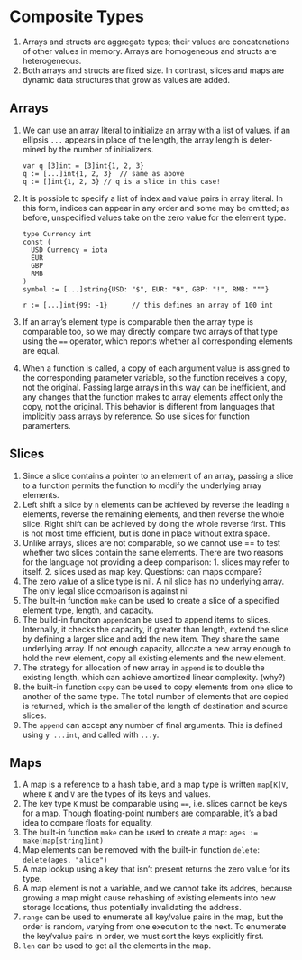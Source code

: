 # Composite Types
1. Arrays and structs are aggregate types; their values are concatenations of other values in memory. Arrays are homogeneous and structs are heterogeneous.
2. Both arrays and structs are fixed size. In contrast, slices and maps are dynamic data structures that grow as values are added.

## Arrays
1. We can use an array literal to initialize an array with a list of values. if an ellipsis `...` appears in place of the length, the array length is deter- mined by the number of initializers.

    ```
    var q [3]int = [3]int{1, 2, 3}
    q := [...]int{1, 2, 3}  // same as above
    q := []int{1, 2, 3} // q is a slice in this case!
    ```
  
2. It is possible to specify a list of index and value pairs in array literal. In this form, indices can appear in any order and some may be omitted; as before, unspecified values take on the zero value for the element type. 

    ```
    type Currency int
    const (
      USD Currency = iota
      EUR
      GBP
      RMB
    )
    symbol := [...]string{USD: "$", EUR: "9", GBP: "!", RMB: """}
    
    r := [...]int{99: -1}      // this defines an array of 100 int
    ```
    
3. If an array’s element type is comparable then the array type is comparable too, so we may directly compare two arrays of that type using the `==` operator, which reports whether all corresponding elements are equal. 

4. When a function is called, a copy of each argument value is assigned to the corresponding parameter variable, so the function receives a copy, not the original. Passing large arrays in this way can be inefficient, and any changes that the function makes to array elements affect only the copy, not the original. This behavior is different from languages that implicitly pass arrays by reference. So use slices for function paramerters.

## Slices
1. Since a slice contains a pointer to an element of an array, passing a slice to a function permits the function to modify the underlying array elements.
2. Left shift a slice by `n` elements can be achieved by reverse the leading `n` elements, reverse the remaining elements, and then reverse the whole slice. Right shift can be achieved by doing the whole reverse first. This is not most time efficient, but is done in place without extra space.
3. Unlike arrays, slices are not comparable, so we cannot use == to test whether two slices contain the same elements. There are two reasons for the language not providing a deep comparison: 1. slices may refer to itself. 2. slices used as map key. Questions: can maps compare?
4. The zero value of a slice type is nil. A nil slice has no underlying array. The only legal slice comparison is against nil
5. The built-in function `make` can be used to create a slice of a specified element type, length, and capacity.
6. The build-in funciton `append`can be used to append items to slices. Internally, it checks the capacity, if greater than length, extend the slice by defining a larger slice and add the new item. They share the same underlying array. If not enough capacity, allocate a new array enough to hold the new element, copy all existing elements and the new element. 
7. The strategy for allocation of new array in `append` is to double the existing length, which can achieve amortized linear complexity. (why?)
8. the built-in function `copy` can be used to copy elements from one slice to another of the same type. The total number of elements that are copied is returned, which is the smaller of the length of destination and source slices.
9. The `append` can accept any number of final arguments. This is defined using `y ...int`, and called with `...y`.

## Maps
1. A map is a reference to a hash table, and a map type is written `map[K]V`, where `K` and `V` are the types of its keys and values.
2. The key type `K` must be comparable using `==`, i.e. slices cannot be keys for a map. Though floating-point numbers are comparable, it’s a bad idea to compare floats for equality.
3. The built-in function `make` can be used to create a map: `ages := make(map[string]int)`
4. Map elements can be removed with the built-in function `delete`: `delete(ages, "alice")`
5. A map lookup using a key that isn’t present returns the zero value for its type.
6. A map element is not a variable, and we cannot take its addres, because growing a map might cause rehashing of existing elements into new storage locations, thus potentially invalidating the address.
7. `range` can be used to enumerate all key/value pairs in the map, but the order is random, varying from one execution to the next. To enumerate the key/value pairs in order, we must sort the keys explicitly first.
8. `len` can be used to get all the elements in the map.


